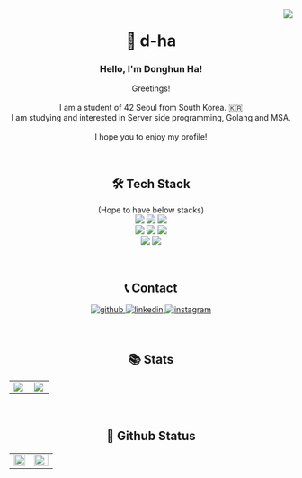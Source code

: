 <div align="right">
<img src="https://hits.seeyoufarm.com/api/count/incr/badge.svg?url=https%3A%2F%2Fgithub.com%2FDevdha%2Fhit-counter&count_bg=%2300008B&title_bg=%23555555&icon=&icon_color=%23E7E7E7&title=hits&edge_flat=false" align="right" />
</div>

<h1 align="center">
🐯 d-ha
</h1>
  
<h3 align="center"> Hello, I'm Donghun Ha! </h3>
<p align="center">
Greetings! </br> </br>
I am a student of 42 Seoul from South Korea. 🇰🇷 </br>
I am studying and interested in Server side programming, Golang and MSA. </br> </br>
I hope you to enjoy my profile!
</p> </br>

<h2 align="center"><b>🛠 Tech Stack</b></h2>
<p align="center">
(Hope to have below stacks)</br>
<img src="https://img.shields.io/badge/Go-00ADD8?style=flat-square&logo=GO&logoColor=white"/></a>
<img src="https://img.shields.io/badge/Docker-2496ED?style=flat-square&logo=Docker&logoColor=white"/></a>
<img src="https://img.shields.io/badge/Kubernetes-326CE5?style=flat-square&logo=Kubernetes&logoColor=white"/></a> </br>
<img src="https://img.shields.io/badge/Amazon AWS-232F3E?style=flat-square&logo=Amazon%20AWS&logoColor=white"/></a>
<img src="https://img.shields.io/badge/Git-F05032?style=flat-square&logo=Git&logoColor=white"/></a>
<img src="https://img.shields.io/badge/MySQL-4479A1?style=flat-square&logo=MySQL&logoColor=white"/></a> </br>
<img src="https://img.shields.io/badge/C-A8B9CC?style=flat-square&logo=C&logoColor=white"/></a>
<img src="https://img.shields.io/badge/c++-00599C?style=flat-square&logo=c%2B%2B&logoColor=white"/></a>  </p> </br>

<h2 align="center"><b>📞 Contact</b></h2>
<p align="center">
<a href="https://github.com/Devdha" target="_blank">
<img src=https://img.shields.io/badge/github-%2324292e.svg?&style=for-the-badge&logo=github&logoColor=white alt=github style="margin-bottom: 5px;" />
</a>
<a href="https://linkedin.com/" target="_blank">
<img src=https://img.shields.io/badge/linkedin-%231E77B5.svg?&style=for-the-badge&logo=linkedin&logoColor=white alt=linkedin style="margin-bottom: 5px;" />
<!-- /a>
<a href="donghun.dev@gmail.com" target="_blank">
<img src=https://img.shields.io/badge/Gmail-%23000000.svg?&style=for-the-badge&logo=Gmail&logoColor=white&color=EA4335 alt=instagram style="margin-bottom: 5px;" />
</a -->
<a href="https://instagram.com/hun_dha" target="_blank">
<img src=https://img.shields.io/badge/instagram-%23000000.svg?&style=for-the-badge&logo=instagram&logoColor=white&color=dd2a7b alt=instagram style="margin-bottom: 5px;" />
</a> </p> </br>

<h2 align="center"><b> 📚 Stats </b></h2>
<!-- img src="https://badge42.herokuapp.com/api/stats/dha?cursus=C%20Piscine"/ -->
<table align="center">
<tr><td valign="top" align="center" width="45%">
<img src="https://badge42.vercel.app/api/v2/cl1luzwkj001109l1g7xd7fmn/stats?cursusId=21&coalitionId=88" align="center" />
</td><td valign="top" align="center" width="62%">
<img src="http://mazassumnida.wtf/api/v2/generate_badge?boj=ehdgns1027" align="center" />
</td></tr></table> 
</br>

<h2 align="center"><b>📼 Github Status</b></h2>
<table><tr><td valign="top" width="47%">
<img src="https://github-readme-stats.vercel.app/api?username=Devdha&show_icons=true&count_private=true&hide_border=true" align="center" style="width: 100%" />
</td><td valign="top" width="53%">
<img src="https://github-readme-stats.vercel.app/api/top-langs/?username=Devdha&hide_border=true&layout=compact" align="center" style="width: 100%" />
</td></tr></table> 
</br> 

<!--
**Devdha/Devdha** is a ✨ _special_ ✨ repository because its `README.md` (this file) appears on your GitHub profile.

Here are some ideas to get you started:

- 🔭 I’m currently working on ...
- 🌱 I’m currently learning ...
- 👯 I’m looking to collaborate on ...
- 🤔 I’m looking for help with ...
- 💬 Ask me about ...
- 📫 How to reach me: ...
- 😄 Pronouns: ...
- ⚡ Fun fact: ...
-->
